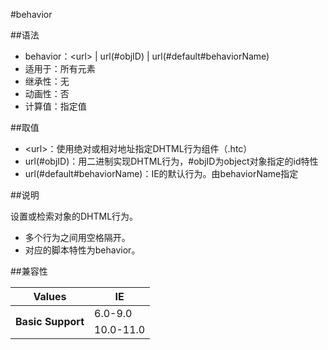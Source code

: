 #behavior

##语法

- behavior：&lt;url&gt; | url(#objID) | url(#default#behaviorName)
- 适用于：所有元素
- 继承性：无
- 动画性：否
- 计算值：指定值


##取值

- &lt;url&gt;：使用绝对或相对地址指定DHTML行为组件（.htc）
- url(#objID)：用二进制实现DHTML行为，#objID为object对象指定的id特性
- url(#default#behaviorName)：IE的默认行为。由behaviorName指定


##说明

设置或检索对象的DHTML行为。

- 多个行为之间用空格隔开。
- 对应的脚本特性为behavior。


##兼容性


<table class="compatible">
<thead>
	<tr>
		<th>Values</th>
		<th>IE</th>
	</tr>
</thead>
<tbody>
	<tr>
		<td rowspan="2"><strong>Basic Support</strong></td>
		<td class="support">6.0-9.0</td>
	</tr>
	<tr>
		<td class="unsupport">10.0-11.0</td>
	</tr>
</tbody>
</table>
